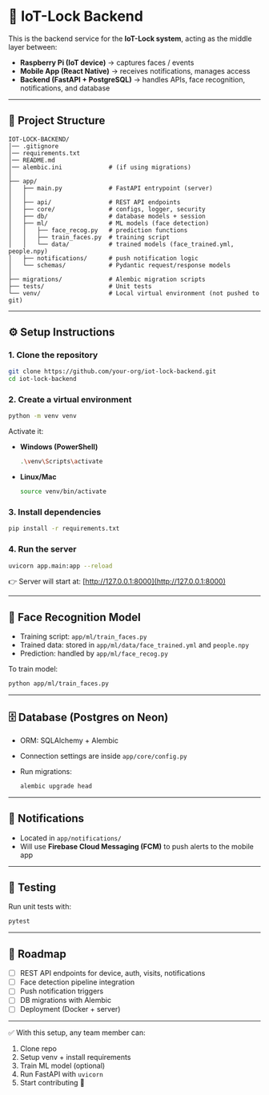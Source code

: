 # 🔐 IoT-Lock Backend

This is the backend service for the **IoT-Lock system**, acting as the middle layer between:

* **Raspberry Pi (IoT device)** → captures faces / events
* **Mobile App (React Native)** → receives notifications, manages access
* **Backend (FastAPI + PostgreSQL)** → handles APIs, face recognition, notifications, and database

---

## 📂 Project Structure

```
IOT-LOCK-BACKEND/
│── .gitignore
│── requirements.txt
│── README.md
│── alembic.ini             # (if using migrations)
│
├── app/
│   ├── main.py             # FastAPI entrypoint (server)
│   │
│   ├── api/                # REST API endpoints
│   ├── core/               # configs, logger, security
│   ├── db/                 # database models + session
│   ├── ml/                 # ML models (face detection)
│   │   ├── face_recog.py   # prediction functions
│   │   ├── train_faces.py  # training script
│   │   └── data/           # trained models (face_trained.yml, people.npy)
│   ├── notifications/      # push notification logic
│   └── schemas/            # Pydantic request/response models
│
├── migrations/             # Alembic migration scripts
├── tests/                  # Unit tests
└── venv/                   # Local virtual environment (not pushed to git)
```

---

## ⚙️ Setup Instructions

### 1. Clone the repository

```bash
git clone https://github.com/your-org/iot-lock-backend.git
cd iot-lock-backend
```

### 2. Create a virtual environment

```bash
python -m venv venv
```

Activate it:

* **Windows (PowerShell)**

  ```bash
  .\venv\Scripts\activate
  ```
* **Linux/Mac**

  ```bash
  source venv/bin/activate
  ```

### 3. Install dependencies

```bash
pip install -r requirements.txt
```

### 4. Run the server

```bash
uvicorn app.main:app --reload
```

👉 Server will start at: [http://127.0.0.1:8000](http://127.0.0.1:8000)

---

## 📸 Face Recognition Model

* Training script: `app/ml/train_faces.py`
* Trained data: stored in `app/ml/data/face_trained.yml` and `people.npy`
* Prediction: handled by `app/ml/face_recog.py`

To train model:

```bash
python app/ml/train_faces.py
```

---

## 🗄 Database (Postgres on Neon)

* ORM: SQLAlchemy + Alembic
* Connection settings are inside `app/core/config.py`
* Run migrations:

  ```bash
  alembic upgrade head
  ```

---

## 📲 Notifications

* Located in `app/notifications/`
* Will use **Firebase Cloud Messaging (FCM)** to push alerts to the mobile app

---

## 🧪 Testing

Run unit tests with:

```bash
pytest
```

---

## 🚀 Roadmap

* [ ] REST API endpoints for device, auth, visits, notifications
* [ ] Face detection pipeline integration
* [ ] Push notification triggers
* [ ] DB migrations with Alembic
* [ ] Deployment (Docker + server)

---

✅ With this setup, any team member can:

1. Clone repo
2. Setup venv + install requirements
3. Train ML model (optional)
4. Run FastAPI with `uvicorn`
5. Start contributing 🚀
